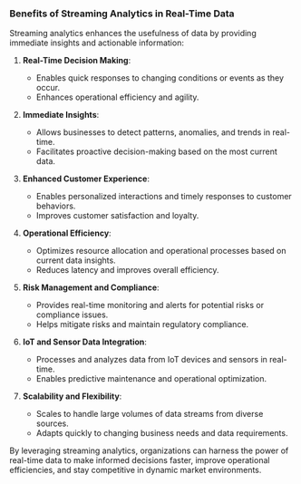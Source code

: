 ### Benefits of Streaming Analytics in Real-Time Data

Streaming analytics enhances the usefulness of data by providing immediate insights and actionable information:

1. **Real-Time Decision Making**:
   - Enables quick responses to changing conditions or events as they occur.
   - Enhances operational efficiency and agility.

2. **Immediate Insights**:
   - Allows businesses to detect patterns, anomalies, and trends in real-time.
   - Facilitates proactive decision-making based on the most current data.

3. **Enhanced Customer Experience**:
   - Enables personalized interactions and timely responses to customer behaviors.
   - Improves customer satisfaction and loyalty.

4. **Operational Efficiency**:
   - Optimizes resource allocation and operational processes based on current data insights.
   - Reduces latency and improves overall efficiency.

5. **Risk Management and Compliance**:
   - Provides real-time monitoring and alerts for potential risks or compliance issues.
   - Helps mitigate risks and maintain regulatory compliance.

6. **IoT and Sensor Data Integration**:
   - Processes and analyzes data from IoT devices and sensors in real-time.
   - Enables predictive maintenance and operational optimization.

7. **Scalability and Flexibility**:
   - Scales to handle large volumes of data streams from diverse sources.
   - Adapts quickly to changing business needs and data requirements.

By leveraging streaming analytics, organizations can harness the power of real-time data to make informed decisions faster, improve operational efficiencies, and stay competitive in dynamic market environments.
